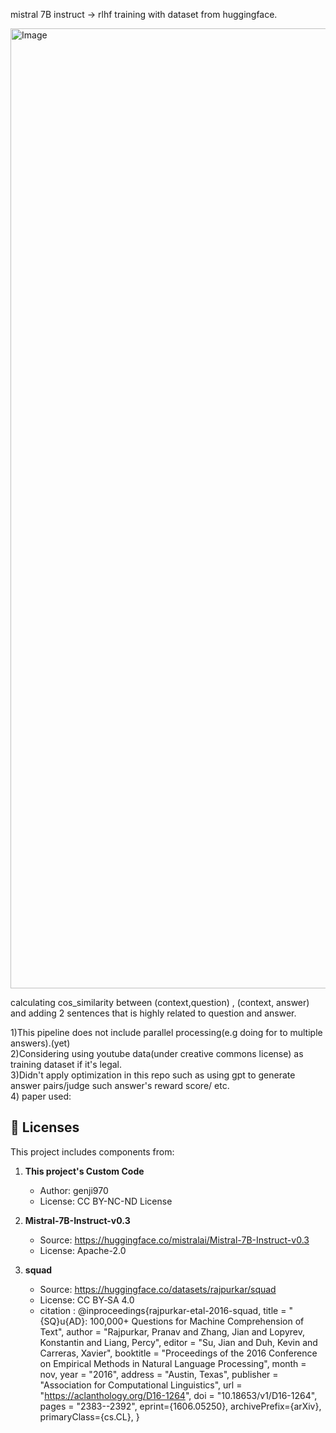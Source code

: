 mistral 7B instruct -> rlhf training with dataset from huggingface.<br>

<img width="1024" height="1536" alt="Image" src="https://github.com/user-attachments/assets/978e3e16-9e02-43f9-bc7c-90ff7ffc0026" />

calculating cos_similarity between (context,question) , (context, answer) and adding 2 sentences that is highly related to question and answer.

1)This pipeline does not include parallel processing(e.g doing for to multiple answers).(yet)<br>
2)Considering using youtube data(under creative commons license) as training dataset if it's legal.<br>
3)Didn't apply optimization in this repo such as using gpt to generate answer pairs/judge such answer's reward score/ etc.<br>
4) paper used:

## 📜 Licenses

This project includes components from:

1. **This project's Custom Code**
   - Author: genji970
   - License: CC BY-NC-ND License

2. **Mistral-7B-Instruct-v0.3**
   - Source: https://huggingface.co/mistralai/Mistral-7B-Instruct-v0.3
   - License: Apache-2.0

3. **squad**
   - Source: https://huggingface.co/datasets/rajpurkar/squad
   - License: CC BY‑SA 4.0
   - citation : @inproceedings{rajpurkar-etal-2016-squad,
    title = "{SQ}u{AD}: 100,000+ Questions for Machine Comprehension of Text",
    author = "Rajpurkar, Pranav  and
      Zhang, Jian  and
      Lopyrev, Konstantin  and
      Liang, Percy",
    editor = "Su, Jian  and
      Duh, Kevin  and
      Carreras, Xavier",
    booktitle = "Proceedings of the 2016 Conference on Empirical Methods in Natural Language Processing",
    month = nov,
    year = "2016",
    address = "Austin, Texas",
    publisher = "Association for Computational Linguistics",
    url = "https://aclanthology.org/D16-1264",
    doi = "10.18653/v1/D16-1264",
    pages = "2383--2392",
    eprint={1606.05250},
    archivePrefix={arXiv},
    primaryClass={cs.CL},
}

   
     

